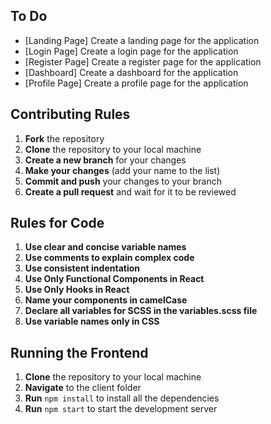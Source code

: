 ## To Do

-   [Landing Page] Create a landing page for the application
-   [Login Page] Create a login page for the application
-   [Register Page] Create a register page for the application
-   [Dashboard] Create a dashboard for the application
-   [Profile Page] Create a profile page for the application

## Contributing Rules

1. **Fork** the repository
2. **Clone** the repository to your local machine
3. **Create a new branch** for your changes
4. **Make your changes** (add your name to the list)
5. **Commit and push** your changes to your branch
6. **Create a pull request** and wait for it to be reviewed

## Rules for Code

1. **Use clear and concise variable names**
2. **Use comments to explain complex code**
3. **Use consistent indentation**
4. **Use Only Functional Components in React**
5. **Use Only Hooks in React**
6. **Name your components in camelCase**
7. **Declare all variables for SCSS in the variables.scss file**
8. **Use variable names only in CSS**

## Running the Frontend

1. **Clone** the repository to your local machine
2. **Navigate** to the client folder
3. **Run** `npm install` to install all the dependencies
4. **Run** `npm start` to start the development server

